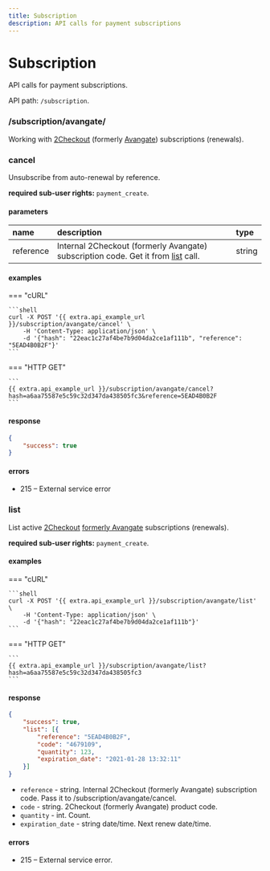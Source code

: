 ```yaml
---
title: Subscription
description: API calls for payment subscriptions
---
```


# Subscription

API calls for payment subscriptions.

API path: `/subscription`.

### /subscription/avangate/

Working with [2Checkout](https://www.2checkout.com) (formerly [Avangate](http://www.avangate.com)) subscriptions (renewals).

### cancel

Unsubscribe from auto-renewal by reference.

**required sub-user rights:** `payment_create`.

#### parameters

| name | description | type|
| :------ | :------ | :-----|
| reference | Internal 2Checkout (formerly Avangate) subscription code. Get it from [list](#list) call. | string |

#### examples

=== "cURL"

    ```shell
    curl -X POST '{{ extra.api_example_url }}/subscription/avangate/cancel' \
        -H 'Content-Type: application/json' \ 
        -d '{"hash": "22eac1c27af4be7b9d04da2ce1af111b", "reference": "5EAD4B0B2F"}'
    ```

=== "HTTP GET"

    ```
    {{ extra.api_example_url }}/subscription/avangate/cancel?hash=a6aa75587e5c59c32d347da438505fc3&reference=5EAD4B0B2F
    ```

#### response

```json
{
    "success": true
}
```

#### errors

*   215 – External service error

### list

List active [2Checkout](https://www.2checkout.com) [formerly Avangate](http://www.avangate.com) subscriptions (renewals).

**required sub-user rights:** `payment_create`.

#### examples

=== "cURL"

    ```shell
    curl -X POST '{{ extra.api_example_url }}/subscription/avangate/list' \
        -H 'Content-Type: application/json' \ 
        -d '{"hash": "22eac1c27af4be7b9d04da2ce1af111b"}'
    ```

=== "HTTP GET"

    ```
    {{ extra.api_example_url }}/subscription/avangate/list?hash=a6aa75587e5c59c32d347da438505fc3
    ```

#### response

```json
{
    "success": true,
    "list": [{
        "reference": "5EAD4B0B2F",
        "code": "4679109",
        "quantity": 123,
        "expiration_date": "2021-01-28 13:32:11"
    }]
}
```

* `reference` - string. Internal 2Checkout (formerly Avangate) subscription code. Pass it to /subscription/avangate/cancel.
* `code` - string. 2Checkout (formerly Avangate) product code.
* `quantity` - int. Count.
* `expiration_date` - string date/time. Next renew date/time.

#### errors

 * 215 – External service error.
